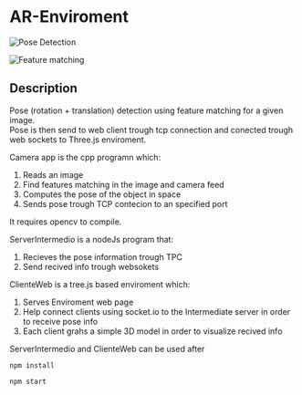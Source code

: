 # AR-Enviroment

![Pose Detection](https://i.ibb.co/T1CKGHN/Reswlutado.png)


![Feature matching](https://i.ibb.co/5WpVXQV/featurem.png)

## Description
Pose (rotation + translation) detection  using feature matching for a given image.  
Pose is then send to web client trough tcp connection and conected trough web sockets to Three.js enviroment. 

 Camera app is the cpp programn which:
 1. Reads an image
 2. Find features matching in the image and camera feed
 3. Computes the pose of the object in space
 4. Sends pose trough TCP contecion to an specified port

 It requires opencv to compile.

 ServerIntermedio is a nodeJs program that:
 1. Recieves the pose information trough TPC 
 2. Send recived info trough websokets 

ClienteWeb is a tree.js based enviroment which:
 1. Serves Enviroment web page
 2. Help connect clients using socket.io  to the Intermediate server in order to receive pose info
 3. Each client grahs a simple 3D model in order to visualize recived info


 ServerIntermedio and ClienteWeb can be used after 
 
 `npm install`

 `npm start`
 


